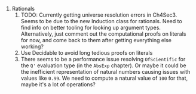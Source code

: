1. Rationals
    1. TODO: Currently getting universe resolution errors in Ch4Sec3.
       Seems to be due to the new Induction class for rationals.
       Need to find info on better tooling for looking up argument types.
       Alternatively, just comment out the computational proofs on literals for
       now, and come back to them after getting everything else working?
    1. Use Decidable to avoid long tedious proofs on literals
    1. There seems to be a performance issue resolving `OfScientific` for the
       `Q'` evaluation type (in the `AbsExp` chapter). Or maybe it could be the
       inefficient representation of natural numbers causing issues with values
       like `0.99`. We need to compute a natural value of `100` for that, maybe
       it's a lot of operations?
